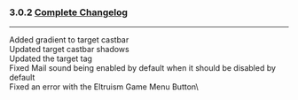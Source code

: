 ### 3.0.2 [Complete Changelog](https://github.com/eltreum0/eltruism/blob/main/Changelog.md)
___
Added gradient to target castbar\
Updated target castbar shadows\
Updated the target tag\
Fixed Mail sound being enabled by default when it should be disabled by default\
Fixed an error with the Eltruism Game Menu Button\
